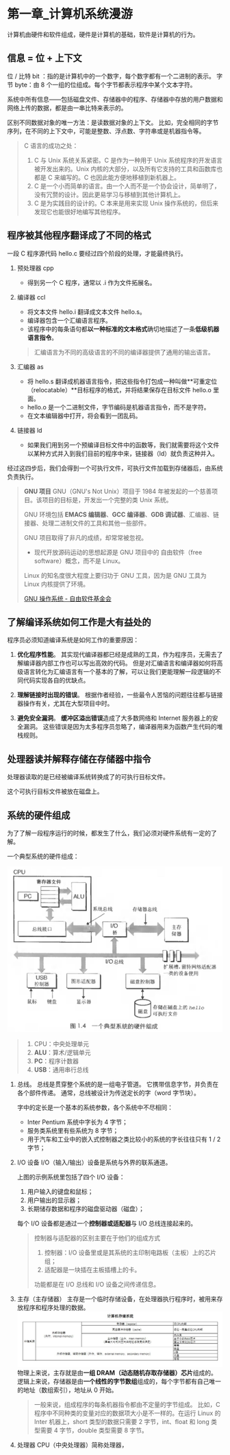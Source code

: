 # 第一章_计算机系统漫游

计算机由硬件和软件组成，硬件是计算机的基础，软件是计算机的行为。

## 信息 = 位 + 上下文

位 / 比特 bit ：指的是计算机中的一个数字，每个数字都有一个二进制的表示。
字节 byte：由 8 个一组的位组成。每个字节都表示程序中某个文本字符。

系统中所有信息——包括磁盘文件、存储器中的程序、存储器中存放的用户数据和网络上传的数据，都是由一串比特来表示的。

区别不同数据对象的唯一方法：是读数据对象的上下文。
比如，完全相同的字节序列，在不同的上下文中，可能是整数、浮点数、字符串或是机器指令等。

> C 语言的成功之处：
> 1. C 与 Unix 系统关系紧密。C 是作为一种用于 Unix 系统程序的开发语言被开发出来的。Unix 内核的大部分，以及所有它支持的工具和函数库也都是 C 来编写的。C 也因此能方便地移植到新机器上。
> 2. C 是一个小而简单的语言。由一个人而不是一个协会设计，简单明了，没有冗赘的设计。因此更易学习与移植到其他计算机上。
> 3. C 是为实践目的设计的。C 本来是用来实现 Unix 操作系统的，但后来发现它也能很好地编写其他程序。

## 程序被其他程序翻译成了不同的格式

一段 C 程序源代码 hello.c 要经过四个阶段的处理，才能最终执行。

1. 预处理器 cpp
   
   - 得到另一个 C 程序，通常以 .i 作为文件拓展名。

2. 编译器 ccl
   
   - 将文本文件 hello.i 翻译成文本文件 hello.s。
   - 编译器包含一个汇编语言程序。   
   - 该程序中的每条语句都**以一种标准的文本格式**确切地描述了一条**低级机器语言指令**。
   
   > 汇编语言为不同的高级语言的不同的编译器提供了通用的输出语言。

3. 汇编器 as
   
   - 将 hello.s 翻译成机器语言指令，把这些指令打包成一种叫做**可重定位（relocatable）**目标程序的格式，并将结果保存在目标文件 hello.o 里面。
   - hello.o 是一个二进制文件，字节编码是机器语言指令，而不是字符。
   - 在文本编辑器中打开，将会看到一团乱码。
      
4. 链接器 ld
   
   - 如果我们用到另一个预编译目标文件中的函数等，我们就需要将这个文件以某种方式并入到我们目前的程序中来，链接器（ld）就负责这种并入。

经过这四步后，我们会得到一个可执行文件，可执行文件加载到存储器后，由系统负责执行。

> **GNU 项目**
> GNU（GNU's Not Unix）项目于 1984 年被发起的一个慈善项目。该项目的目标是，开发出一个完整的类 Unix 系统。
> 
> GNU 环境包括 **EMACS 编辑器**、**GCC 编译器**、**GDB 调试器**、汇编器、链接器、处理二进制文件的工具和其他一些部件。
> 
> GNU 项目取得了非凡的成绩，却常常被忽视。
> - 现代开放源码运动的思想起源是 GNU 项目中的 自由软件（free software）概念，而不是 Linux。
> 
> Linux 的知名度很大程度上要归功于 GNU 工具，因为是 GNU 工具为 Linux 内核提供了环境。
> 
> [GNU 操作系统 - 自由软件基金会](https://www.gnu.org/gnu/linux-and-gnu.zh-cn.html)

## 了解编译系统如何工作是大有益处的

程序员必须知道编译系统是如何工作的重要原因：

1. **优化程序性能**。
   其实现代编译器都已经是成熟的工具，作为程序员，无需去了解编译器内部工作也可以写出高效的代码。
   但是对汇编语言和编译器如何将高级语言转化为汇编语言有一个基本的了解，可以让我们更能理解一段逻辑的不同代码实现各自的优缺点。

2. **理解链接时出现的错误**。
   根据作者经验，一些最令人苦恼的问题往往都与链接器操作有关，尤其在大型项目中时。

3. **避免安全漏洞**。
   **缓冲区溢出错误**造成了大多数网络和 Internet 服务器上的安全漏洞。
   这些错误是因为太多程序员忽略了，编译器用来为函数产生代码的堆栈规则。

## 处理器读并解释存储在存储器中指令

处理器读取的是已经被编译系统转换成了的可执行目标文件。

这个可执行目标文件被放在磁盘上。

## 系统的硬件组成

为了了解一段程序运行的时候，都发生了什么，我们必须对硬件系统有一定的了解。

一个典型系统的硬件组成：

![](assets/一个典型系统的硬件组成.jpg)

> 1. CPU：中央处理单元
> 2. **ALU**：算术/逻辑单元
> 3. **PC**：程序计数器
> 4. **USB**：通用串行总线

1. 总线。
   总线是贯穿整个系统的是一组电子管道。
   它携带信息字节，并负责在各个部件传递。
   通常，总线被设计为传送定长的字（word 字节块）。
   
   字中的定长是一个基本的系统参数，各个系统中不尽相同：
   * Inter Pentium 系统中字长为 4 字节；
   * 服务类系统里有些系统为 8 字节；
   * 用于汽车和工业中的嵌入式控制器之类比较小的系统的字长往往只有 1 / 2 字节；

2. I/O 设备
   I/O（输入/输出）设备是系统与外界的联系通道。
   
   上图的示例系统里包括了四个 I/O 设备：
   1. 用户输入的键盘和鼠标；
   2. 用户输出的显示器；
   3. 长期储存数据和程序的磁盘驱动器（磁盘）；
   
   每个 I/O 设备都是通过一个**控制器或适配器**与 I/O 总线连接起来的。

   > 控制器与适配器的区别主要在于他们的组成方式
   > 1. 控制器：I/O 设备里或是其系统的主印制电路板（主板）上的芯片组；
   > 2. 适配器是一块插在主板插槽上的卡。
   > 
   > 功能都是在 I/O 总线和 I/O 设备之间传递信息。

3. 主存（主存储器）
   主存是一个临时存储设备，在处理器执行程序时，被用来存放程序和程序处理的数据。
   ![内存&主存储器等的区别](assets/计算机存储系统-《汇编语言程序设计》（第4版，电子工业出版社）.jpg)
   物理上来说，主存就是由**一组 DRAM（动态随机存取存储器）芯片**组成的。
   逻辑上来说，存储器是由**一个线性的字节数组**组成的，每个字节都有自己唯一的地址（数组索引），地址从 0 开始。
   > 一般来说，组成程序的每条机器指令都由不定量的字节组成。
   > 比如，C 程序中不同种类的变量对应的数据项大小是不一样的。在运行 Linux 的 Inter 机器上，short 类型的数据只需要 2 字节，int、float 和 long 类型需要 4 字节，double 类型需要 8 字节。

4. 处理器
   CPU（中央处理器）简称处理器，



